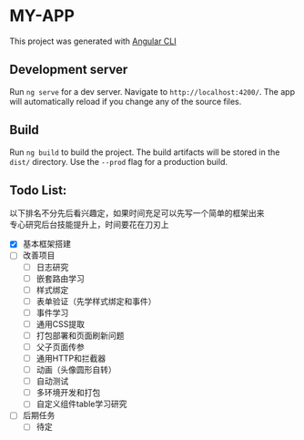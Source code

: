 # MY-APP

This project was generated with [Angular CLI](https://github.com/angular/angular-cli) 

## Development server

Run `ng serve` for a dev server. Navigate to `http://localhost:4200/`. The app will automatically reload if you change any of the source files.

## Build

Run `ng build` to build the project. The build artifacts will be stored in the `dist/` directory. Use the `--prod` flag for a production build.

## Todo List:
以下排名不分先后看兴趣定，如果时间充足可以先写一个简单的框架出来  
专心研究后台技能提升上，时间要花在刀刃上
- [x] 基本框架搭建
- [ ] 改善项目
   - [ ] 日志研究
   - [ ] 嵌套路由学习
   - [ ] 样式绑定
   - [ ] 表单验证（先学样式绑定和事件）
   - [ ] 事件学习
   - [ ] 通用CSS提取
   - [ ] 打包部署和页面刷新问题
   - [ ] 父子页面传参
   - [ ] 通用HTTP和拦截器
   - [ ] 动画（头像圆形自转）
   - [ ] 自动测试
   - [ ] 多环境开发和打包
   - [ ] 自定义组件table学习研究
- [ ] 后期任务
   - [ ] 待定
